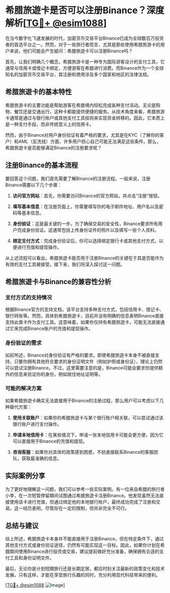 # 希腊旅遊卡是否可以注册Binance？深度解析[[TG💪+ @esim1088](https://t.me/s/esim1088)]

在当今数字化飞速发展的时代，加密货币交易平台Binance已成为全球数百万投资者的首选平台之一。然而，对于一些旅行者而言，尤其是那些使用希腊旅游卡的用户来说，他们可能会产生疑问：希腊旅遊卡可以注册Binance吗？

首先，让我们明确几个概念。希腊旅游卡是一种专为国际游客设计的支付工具，它通常与信用卡或借记卡绑定，方便游客在希腊进行消费。而Binance作为一个全球知名的加密货币交易平台，其注册和使用涉及多个国家和地区的法律法规。

## 希腊旅遊卡的基本特性

希腊旅游卡的主要功能是帮助游客在希腊境内轻松完成各种支付活动。无论是购物、餐饮还是交通出行，这种卡都能提供便捷的服务。从技术角度来看，希腊旅游卡通常是通过与银行账户或其他支付工具挂钩来实现资金转移的。因此，它本质上是一种支付手段，而非传统意义上的信用卡。

然而，由于Binance对用户身份验证有着严格的要求，尤其是在KYC（了解你的客户）和AML（反洗钱）方面，许多用户担心自己可能无法满足这些条件。那么，希腊旅遊卡是否能够满足Binance的注册要求呢？

## 注册Binance的基本流程

要回答这个问题，我们首先需要了解Binance的注册流程。一般来说，注册Binance需要以下几个步骤：

1. **访问官方网站**：首先，你需要访问Binance的官方网站，并点击“注册”按钮。
   
2. **填写基本信息**：在注册页面上，你需要填写你的电子邮件地址、用户名以及密码等基本信息。

3. **身份验证**：这是最关键的一步。为了确保交易的安全性，Binance要求所有用户完成身份验证。这通常包括上传身份证件的照片以及填写一些个人资料。

4. **绑定支付方式**：完成身份验证后，你可以选择绑定银行卡或其他支付方式，以便进行充值和提现操作。

从上述流程可以看出，希腊旅遊卡能否用于注册Binance的关键在于其是否能作为有效的支付工具被接受。接下来，我们将深入探讨这一问题。

## 希腊旅遊卡与Binance的兼容性分析

### 支付方式的支持情况

根据Binance官方的支持文档，该平台支持多种支付方式，包括信用卡、借记卡、银行转账等。然而，具体到希腊旅遊卡，目前并没有明确的信息表明Binance直接支持此类卡作为支付工具。这意味着，如果你仅持有希腊旅遊卡，可能无法直接通过它来完成Binance账户的充值和提现操作。

### 身份验证的需求

如前所述，Binance对身份验证有严格的要求。即使希腊旅遊卡本身不被直接支持，只要你拥有其他符合要求的身份证明文件（例如护照或身份证），理论上仍然可以尝试注册Binance。不过，这里需要注意的是，Binance可能会要求你提供额外的信息来验证你的身份，例如居住地址证明等。

### 可能的解决方案

如果希腊旅遊卡确实无法直接用于Binance的注册过程，那么用户可以考虑以下几种替代方案：

1. **使用关联账户**：如果你的希腊旅遊卡与某个银行账户相关联，可以尝试通过该银行账户进行支付操作。

2. **申请本地信用卡**：在某些情况下，申请一张本地信用卡可能会更方便，因为它可以直接用于Binance的充值和提现。

3. **咨询客服**：如果你对具体的政策感到困惑，不妨直接联系Binance的客服团队，获取最准确的信息。

## 实际案例分享

为了更好地理解这一问题，我们可以参考一些实际案例。有一位来自希腊的旅行者小李，在一次短暂停留期间试图通过希腊旅遊卡注册Binance。他发现虽然无法直接使用该卡进行充值，但通过绑定他的本地银行账户，最终成功完成了注册和交易。这一经历表明，尽管存在一定的限制，但并非完全不可行。

## 总结与建议

综上所述，希腊旅遊卡本身并不能直接用于注册Binance，但在特定条件下，通过其他支付方式或身份验证途径，仍然有可能实现这一目标。因此，如果你计划在希腊期间使用Binance进行投资或交易，建议提前做好充分准备，确保拥有合适的支付工具和身份证明文件。

最后，无论你是计划短期旅行还是长期定居，都应时刻关注最新的政策变化和技术发展。只有这样，才能在享受旅行乐趣的同时，充分利用现代科技带来的便利。

[[TG💪+ @esim1088](https://t.me/s/esim1088) ![Image](https://i.postimg.cc/4NQfJmqS/Snipaste-2025-05-13-00-14-12.png)]